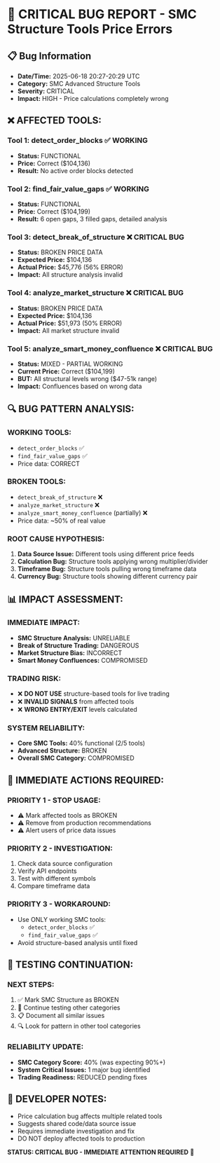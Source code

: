 # 🚨 CRITICAL BUG REPORT - SMC Structure Tools Price Errors

## 📋 Bug Information
- **Date/Time:** 2025-06-18 20:27-20:29 UTC
- **Category:** SMC Advanced Structure Tools  
- **Severity:** CRITICAL
- **Impact:** HIGH - Price calculations completely wrong

## ❌ **AFFECTED TOOLS:**

### **Tool 1: detect_order_blocks** ✅ WORKING
- **Status:** FUNCTIONAL
- **Price:** Correct ($104,136)
- **Result:** No active order blocks detected

### **Tool 2: find_fair_value_gaps** ✅ WORKING  
- **Status:** FUNCTIONAL
- **Price:** Correct ($104,199)
- **Result:** 6 open gaps, 3 filled gaps, detailed analysis

### **Tool 3: detect_break_of_structure** ❌ CRITICAL BUG
- **Status:** BROKEN PRICE DATA
- **Expected Price:** $104,136
- **Actual Price:** $45,776 (56% ERROR)
- **Impact:** All structure analysis invalid

### **Tool 4: analyze_market_structure** ❌ CRITICAL BUG
- **Status:** BROKEN PRICE DATA  
- **Expected Price:** $104,136
- **Actual Price:** $51,973 (50% ERROR)
- **Impact:** All market structure invalid

### **Tool 5: analyze_smart_money_confluence** ❌ CRITICAL BUG
- **Status:** MIXED - PARTIAL WORKING
- **Current Price:** Correct ($104,199)
- **BUT:** All structural levels wrong ($47-51k range)
- **Impact:** Confluences based on wrong data

## 🔍 **BUG PATTERN ANALYSIS:**

### **WORKING TOOLS:**
- `detect_order_blocks` ✅
- `find_fair_value_gaps` ✅  
- Price data: CORRECT

### **BROKEN TOOLS:**
- `detect_break_of_structure` ❌
- `analyze_market_structure` ❌
- `analyze_smart_money_confluence` (partially) ❌
- Price data: ~50% of real value

### **ROOT CAUSE HYPOTHESIS:**
1. **Data Source Issue:** Different tools using different price feeds
2. **Calculation Bug:** Structure tools applying wrong multiplier/divider
3. **Timeframe Bug:** Structure tools pulling wrong timeframe data
4. **Currency Bug:** Structure tools showing different currency pair

## 📊 **IMPACT ASSESSMENT:**

### **IMMEDIATE IMPACT:**
- **SMC Structure Analysis:** UNRELIABLE
- **Break of Structure Trading:** DANGEROUS 
- **Market Structure Bias:** INCORRECT
- **Smart Money Confluences:** COMPROMISED

### **TRADING RISK:**
- ❌ **DO NOT USE** structure-based tools for live trading
- ❌ **INVALID SIGNALS** from affected tools
- ❌ **WRONG ENTRY/EXIT** levels calculated

### **SYSTEM RELIABILITY:**
- **Core SMC Tools:** 40% functional (2/5 tools)
- **Advanced Structure:** BROKEN
- **Overall SMC Category:** COMPROMISED

## 🔧 **IMMEDIATE ACTIONS REQUIRED:**

### **PRIORITY 1 - STOP USAGE:**
- ⚠️ Mark affected tools as BROKEN
- ⚠️ Remove from production recommendations
- ⚠️ Alert users of price data issues

### **PRIORITY 2 - INVESTIGATION:**
1. Check data source configuration
2. Verify API endpoints  
3. Test with different symbols
4. Compare timeframe data

### **PRIORITY 3 - WORKAROUND:**
- Use ONLY working SMC tools:
  - `detect_order_blocks` ✅
  - `find_fair_value_gaps` ✅
- Avoid structure-based analysis until fixed

## 🎯 **TESTING CONTINUATION:**

### **NEXT STEPS:**
1. ✅ Mark SMC Structure as BROKEN
2. 🔄 Continue testing other categories
3. 📋 Document all similar issues
4. 🔍 Look for pattern in other tool categories

### **RELIABILITY UPDATE:**
- **SMC Category Score:** 40% (was expecting 90%+)
- **System Critical Issues:** 1 major bug identified
- **Trading Readiness:** REDUCED pending fixes

## 📝 **DEVELOPER NOTES:**
- Price calculation bug affects multiple related tools
- Suggests shared code/data source issue
- Requires immediate investigation and fix
- DO NOT deploy affected tools to production

**STATUS: CRITICAL BUG - IMMEDIATE ATTENTION REQUIRED** 🚨